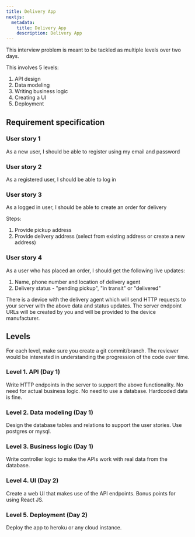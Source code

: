 ```yaml
---
title: Delivery App
nextjs:
  metadata:
    title: Delivery App
    description: Delivery App
---
```


This interview problem is meant to be tackled as multiple levels over two days.

This involves 5 levels:

1. API design
2. Data modeling
3. Writing business logic
4. Creating a UI
5. Deployment

## Requirement specification

### User story 1
As a new user, I should be able to register using my email and password

### User story 2
As a registered user, I should be able to log in

### User story 3
As a logged in user, I should be able to create an order for delivery

Steps:

1. Provide pickup address
2. Provide delivery address (select from existing address or create a new address)

### User story 4
As a user who has placed an order, I should get the following live updates:

1. Name, phone number and location of delivery agent
2. Delivery status - "pending pickup", "in transit" or "delivered"

There is a device with the delivery agent which will send HTTP requests to your server
with the above data and status updates.
The server endpoint URLs will be created by you and will be provided to the device manufacturer.

## Levels

For each level, make sure you create a git commit/branch. The reviewer would be interested in understanding the progression of the code over time.

### Level 1. API (Day 1)

Write HTTP endpoints in the server to support the above functionality.
No need for actual business logic.
No need to use a database. Hardcoded data is fine.

### Level 2. Data modeling (Day 1)

Design the database tables and relations to support the user stories. Use postgres or mysql.

### Level 3. Business logic (Day 1)

Write controller logic to make the APIs work with real data from the database.

### Level 4. UI (Day 2)

Create a web UI that makes use of the API endpoints. Bonus points for using React JS.

### Level 5. Deployment (Day 2)

Deploy the app to heroku or any cloud instance.
